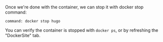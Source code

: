 Once we're done with the container, we can stop it with docker stop command:

```terminal:execute
command: docker stop hugo
```

You can verify the container is stopped with `docker ps`, or by refreshing the
"DockerSite" tab.
